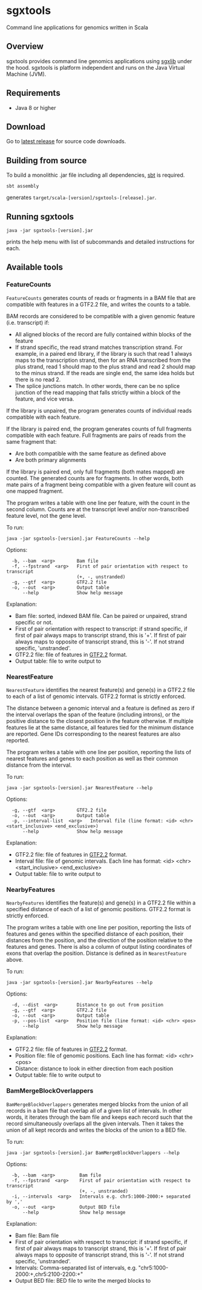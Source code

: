 # sgxtools
Command line applications for genomics written in Scala

## Overview

sgxtools provides command line genomics applications using [sgxlib](https://github.com/pamelarussell/sgxlib) under the hood. sgxtools is platform independent and runs on the Java Virtual Machine (JVM).

## Requirements

- Java 8 or higher

## Download

Go to [latest release](https://github.com/pamelarussell/sgxtools/releases/latest) for source code downloads.

## Building from source

To build a monolithic .jar file including all dependencies, [sbt](http://www.scala-sbt.org/) is required.

```
sbt assembly
```

generates `target/scala-[version]/sgxtools-[release].jar`.

## Running sgxtools

```
java -jar sgxtools-[version].jar
```

prints the help menu with list of subcommands and detailed instructions for each.

## Available tools

### FeatureCounts

`FeatureCounts` generates counts of reads or fragments in a BAM file that are compatible with features in a GTF2.2 file, and writes the counts to a table. 

BAM records are considered to be compatible with a given genomic feature (i.e. transcript) if:
- All aligned blocks of the record are fully contained within blocks of the feature
- If strand specific, the read strand matches transcription strand. For example, in a paired end library, if the library is such that read 1 always maps to the transcription strand, then for an RNA transcribed from the plus strand, read 1 should map to the plus strand and read 2 should map to the minus strand. If the reads are single end, the same idea holds but there is no read 2.
- The splice junctions match. In other words, there can be no splice junction of the read mapping that falls strictly within a block of the feature, and vice versa.

If the library is unpaired, the program generates counts of individual reads compatible with each feature.

If the library is paired end, the program generates counts of full fragments compatible with each feature. Full fragments are pairs of reads from the same fragment that:
- Are both compatible with the same feature as defined above
- Are both primary alignments

If the library is paired end, only full fragments (both mates mapped) are counted. The generated counts are for fragments. In other words, both mate pairs of a fragment being compatible with a given feature will count as one mapped fragment.

The program writes a table with one line per feature, with the count in the second column. Counts are at the transcript level and/or non-transcribed feature level, not the gene level.

To run:
```
java -jar sgxtools-[version].jar FeatureCounts --help
```

Options:
```
  -b, --bam  <arg>        Bam file
  -f, --fpstrand  <arg>   First of pair orientation with respect to transcript
                          (+, -, unstranded)
  -g, --gtf  <arg>        GTF2.2 file
  -o, --out  <arg>        Output table
      --help              Show help message
```

Explanation:
- Bam file: sorted, indexed BAM file. Can be paired or unpaired, strand specific or not.
- First of pair orientation with respect to transcript: if strand specific, if first of pair always maps to transcript strand, this is '+'. If first of pair always maps to opposite of transcript strand, this is '-'. If not strand specific, 'unstranded'.
- GTF2.2 file: file of features in [GTF2.2](http://mblab.wustl.edu/GTF22.html) format.
- Output table: file to write output to

### NearestFeature

`NearestFeature` identifies the nearest feature(s) and gene(s) in a GTF2.2 file to each of a list of genomic intervals. GTF2.2 format is strictly enforced.

The distance between a genomic interval and a feature is defined as zero if the interval overlaps the span of the feature (including introns), or the positive distance to the closest position in the feature otherwise. If multiple features lie at the same distance, all features tied for the minimum distance are reported. Gene IDs corresponding to the nearest features are also reported.

The program writes a table with one line per position, reporting the lists of nearest features and genes to each position as well as their common distance from the interval.

To run:
```
java -jar sgxtools-[version].jar NearestFeature --help
```

Options:
```
  -g, --gtf  <arg>        GTF2.2 file
  -o, --out  <arg>        Output table
  -p, --interval-list  <arg>   Interval file (line format: <id> <chr> <start_inclusive> <end_exclusive>)
      --help              Show help message
```

Explanation:
- GTF2.2 file: file of features in [GTF2.2](http://mblab.wustl.edu/GTF22.html) format.
- Interval file: file of genomic intervals. Each line has format: \<id> \<chr> \<start_inclusive> \<end_exclusive>
- Output table: file to write output to

### NearbyFeatures

`NearbyFeatures` identifies the feature(s) and gene(s) in a GTF2.2 file within a specified distance of each of a list of genomic positions. GTF2.2 format is strictly enforced.

The program writes a table with one line per position, reporting the lists of features and genes within the specified distance of each position, their distances from the position, and the direction of the position relative to the features and genes. There is also a column of output listing coordinates of exons that overlap the position. Distance is defined as in `NearestFeature` above.

To run:
```
java -jar sgxtools-[version].jar NearbyFeatures --help
```

Options:
```
  -d, --dist  <arg>       Distance to go out from position
  -g, --gtf  <arg>        GTF2.2 file
  -o, --out  <arg>        Output table
  -p, --pos-list  <arg>   Position file (line format: <id> <chr> <pos>
      --help              Show help message
```

Explanation:
- GTF2.2 file: file of features in [GTF2.2](http://mblab.wustl.edu/GTF22.html) format.
- Position file: file of genomic positions. Each line has format: \<id> \<chr> \<pos>
- Distance: distance to look in either direction from each position
- Output table: file to write output to

### BamMergeBlockOverlappers

`BamMergeBlockOverlappers` generates merged blocks from the union of all records in a bam file that overlap all of a given list of intervals. In other words, it iterates through the bam file and keeps each record such that the record simultaneously overlaps all the given intervals. Then it takes the union of all kept records and writes the blocks of the union to a BED file.

To run:
```
java -jar sgxtools-[version].jar BamMergeBlockOverlappers --help
```

Options:
```
  -b, --bam  <arg>         Bam file
  -f, --fpstrand  <arg>    First of pair orientation with respect to transcript
                           (+, -, unstranded)
  -i, --intervals  <arg>   Intervals e.g. chr5:1000-2000:+ separated by ','
  -o, --out  <arg>         Output BED file
      --help               Show help message
```

Explanation:
- Bam file: Bam file
- First of pair orientation with respect to transcript: if strand specific, if first of pair always maps to transcript strand, this is '+'. If first of pair always maps to opposite of transcript strand, this is '-'. If not strand specific, 'unstranded'.
- Intervals: Comma-separated list of intervals, e.g. "chr5:1000-2000:+,chr5:2100-2200:+"
- Output BED file: BED file to write the merged blocks to
